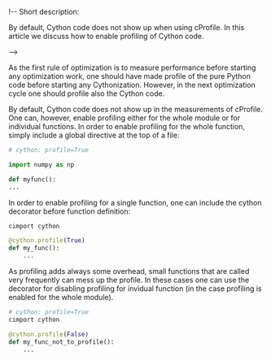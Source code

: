 <!-- Title: Profiling Cython -->

!-- Short description:

By default, Cython code does not show up when using cProfile. In this article we
discuss how to enable profiling of Cython code.

-->

As the first rule of optimization is to measure performance before starting
any optimization work, one should have made profile of the pure Python code
before starting any Cythonization. However, in the next optimization cycle one 
should profile also the Cython code.

By default, Cython code does not show up in the measurements of cProfile. One 
can, however, enable profiling either for the whole module or for individual
functions. In order to enable profiling for the whole function, simply include 
a global directive at the top of a file:

~~~ python
# cython: profile=True

import numpy as np

def myfunc():
...
~~~

In order to enable profiling for a single function, one can include the cython
decorator before function definition:

~~~ python
cimport cython

@cython.profile(True)
def my_func():
    ...
~~~

As profiling adds always some overhead, small functions that are called very
frequently can mess up the profile. In these cases one can use the decorator
for disabling profiling for invidual function (in the case profiling is enabled
for the whole module).

~~~ python
# cython: profile=True
cimport cython

@cython.profile(False)
def my_func_not_to_profile():
    ...
~~~

